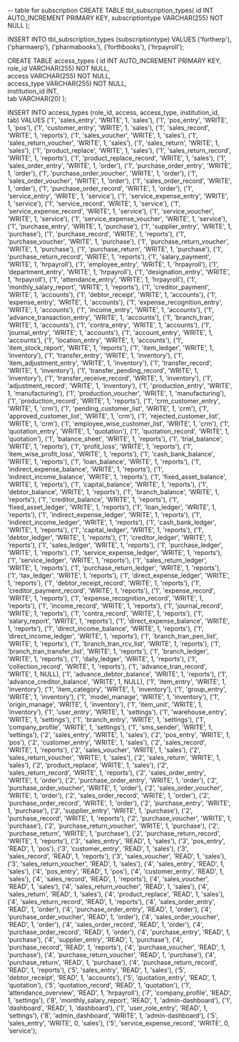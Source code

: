 
-- table for subscription
CREATE TABLE tbl_subscription_types(
id INT AUTO_INCREMENT PRIMARY KEY,
subscriptiontype VARCHAR(255) NOT NULL
);

INSERT INTO tbl_subscription_types (subscriptiontype) VALUES ('fortherp'), ('pharmaerp'), ('pharmabooks'), ('forthbooks'), ('hrpayroll');

CREATE TABLE access_types (
    id INT AUTO_INCREMENT PRIMARY KEY,  
    role_id VARCHAR(255) NOT NULL,      
    access VARCHAR(255) NOT NULL,       
    access_type VARCHAR(255) NOT NULL,  
    institution_id INT,                 
    tab VARCHAR(20)
);



INSERT INTO access_types (role_id, access, access_type, institution_id, tab) VALUES
('1', 'sales_entry', 'WRITE', 1, 'sales'),
('1', 'pos_entry', 'WRITE', 1, 'pos'),
('1', 'customer_entry', 'WRITE', 1, 'sales'),
('1', 'sales_record', 'WRITE', 1, 'reports'),
('1', 'sales_voucher', 'WRITE', 1, 'sales'),
('1', 'sales_return_voucher', 'WRITE', 1, 'sales'),
('1', 'sales_return', 'WRITE', 1, 'sales'),
('1', 'product_replace', 'WRITE', 1, 'sales'),
('1', 'sales_return_record', 'WRITE', 1, 'reports'),
('1', 'product_replace_record', 'WRITE', 1, 'sales'),
('1', 'sales_order_entry', 'WRITE', 1, 'order'),
('1', 'purchase_order_entry', 'WRITE', 1, 'order'),
('1', 'purchase_order_voucher', 'WRITE', 1, 'order'),
('1', 'sales_order_voucher', 'WRITE', 1, 'order'),
('1', 'sales_order_record', 'WRITE', 1, 'order'),
('1', 'purchase_order_record', 'WRITE', 1, 'order'),
('1', 'service_entry', 'WRITE', 1, 'service'),
('1', 'service_expense_entry', 'WRITE', 1, 'service'),
('1', 'service_record', 'WRITE', 1, 'service'),
('1', 'service_expense_record', 'WRITE', 1, 'service'),
('1', 'service_voucher', 'WRITE', 1, 'service'),
('1', 'service_expense_voucher', 'WRITE', 1, 'service'),
('1', 'purchase_entry', 'WRITE', 1, 'purchase'),
('1', 'supplier_entry', 'WRITE', 1, 'purchase'),
('1', 'purchase_record', 'WRITE', 1, 'reports'),
('1', 'purchase_voucher', 'WRITE', 1, 'purchase'),
('1', 'purchase_return_voucher', 'WRITE', 1, 'purchase'),
('1', 'purchase_return', 'WRITE', 1, 'purchase'),
('1', 'purchase_return_record', 'WRITE', 1, 'reports'),
('1', 'salary_payment', 'WRITE', 1, 'hrpayroll'),
('1', 'employee_entry', 'WRITE', 1, 'hrpayroll'),
('1', 'department_entry', 'WRITE', 1, 'hrpayroll'),
('1', 'designation_entry', 'WRITE', 1, 'hrpayroll'),
('1', 'attendance_entry', 'WRITE', 1, 'hrpayroll'),
('1', 'monthly_salary_report', 'WRITE', 1, 'reports'),
('1', 'creditor_payment', 'WRITE', 1, 'accounts'),
('1', 'debtor_receipt', 'WRITE', 1, 'accounts'),
('1', 'expense_entry', 'WRITE', 1, 'accounts'),
('1', 'expense_recognition_entry', 'WRITE', 1, 'accounts'),
('1', 'income_entry', 'WRITE', 1, 'accounts'),
('1', 'advance_transaction_entry', 'WRITE', 1, 'accounts'),
('1', 'branch_tran', 'WRITE', 1, 'accounts'),
('1', 'contra_entry', 'WRITE', 1, 'accounts'),
('1', 'journal_entry', 'WRITE', 1, 'accounts'),
('1', 'account_entry', 'WRITE', 1, 'accounts'),
('1', 'location_entry', 'WRITE', 1, 'accounts'),
('1', 'item_stock_report', 'WRITE', 1, 'reports'),
('1', 'item_ledger', 'WRITE', 1, 'inventory'),
('1', 'transfer_entry', 'WRITE', 1, 'inventory'),
('1', 'item_adjustment_entry', 'WRITE', 1, 'inventory'),
('1', 'transfer_record', 'WRITE', 1, 'inventory'),
('1', 'transfer_pending_record', 'WRITE', 1, 'inventory'),
('1', 'transfer_receive_record', 'WRITE', 1, 'inventory'),
('1', 'adjustment_record', 'WRITE', 1, 'inventory'),
('1', 'production_entry', 'WRITE', 1, 'manufacturing'),
('1', 'production_voucher', 'WRITE', 1, 'manufacturing'),
('1', 'production_record', 'WRITE', 1, 'reports'),
('1', 'crm_customer_entry', 'WRITE', 1, 'crm'),
('1', 'pending_customer_list', 'WRITE', 1, 'crm'),
('1', 'approved_customer_list', 'WRITE', 1, 'crm'),
('1', 'rejected_customer_list', 'WRITE', 1, 'crm'),
('1', 'employee_wise_customer_list', 'WRITE', 1, 'crm'),
('1', 'quotation_entry', 'WRITE', 1, 'quotation'),
('1', 'quotation_record', 'WRITE', 1, 'quotation'),
('1', 'balance_sheet', 'WRITE', 1, 'reports'),
('1', 'trial_balance', 'WRITE', 1, 'reports'),
('1', 'profit_loss', 'WRITE', 1, 'reports'),
('1', 'item_wise_profit_loss', 'WRITE', 1, 'reports'),
('1', 'cash_bank_balance', 'WRITE', 1, 'reports'),
('1', 'loan_balance', 'WRITE', 1, 'reports'),
('1', 'indirect_expense_balance', 'WRITE', 1, 'reports'),
('1', 'indirect_income_balance', 'WRITE', 1, 'reports'),
('1', 'fixed_asset_balance', 'WRITE', 1, 'reports'),
('1', 'capital_balance', 'WRITE', 1, 'reports'),
('1', 'debtor_balance', 'WRITE', 1, 'reports'),
('1', 'branch_balance', 'WRITE', 1, 'reports'),
('1', 'creditor_balance', 'WRITE', 1, 'reports'),
('1', 'fixed_asset_ledger', 'WRITE', 1, 'reports'),
('1', 'loan_ledger', 'WRITE', 1, 'reports'),
('1', 'indirect_expense_ledger', 'WRITE', 1, 'reports'),
('1', 'indirect_income_ledger', 'WRITE', 1, 'reports'),
('1', 'cash_bank_ledger', 'WRITE', 1, 'reports'),
('1', 'capital_ledger', 'WRITE', 1, 'reports'),
('1', 'debtor_ledger', 'WRITE', 1, 'reports'),
('1', 'creditor_ledger', 'WRITE', 1, 'reports'),
('1', 'sales_ledger', 'WRITE', 1, 'reports'),
('1', 'purchase_ledger', 'WRITE', 1, 'reports'),
('1', 'service_expense_ledger', 'WRITE', 1, 'reports'),
('1', 'service_ledger', 'WRITE', 1, 'reports'),
('1', 'sales_return_ledger', 'WRITE', 1, 'reports'),
('1', 'purchase_return_ledger', 'WRITE', 1, 'reports'),
('1', 'tax_ledger', 'WRITE', 1, 'reports'),
('1', 'direct_expense_ledger', 'WRITE', 1, 'reports'),
('1', 'debtor_receipt_record', 'WRITE', 1, 'reports'),
('1', 'creditor_payment_record', 'WRITE', 1, 'reports'),
('1', 'expense_record', 'WRITE', 1, 'reports'),
('1', 'expense_recognition_record', 'WRITE', 1, 'reports'),
('1', 'income_record', 'WRITE', 1, 'reports'),
('1', 'journal_record', 'WRITE', 1, 'reports'),
('1', 'contra_record', 'WRITE', 1, 'reports'),
('1', 'salary_report', 'WRITE', 1, 'reports'),
('1', 'direct_expense_balance', 'WRITE', 1, 'reports'),
('1', 'direct_income_balance', 'WRITE', 1, 'reports'),
('1', 'direct_income_ledger', 'WRITE', 1, 'reports'),
('1', 'branch_tran_pen_list', 'WRITE', 1, 'reports'),
('1', 'branch_tran_rcv_list', 'WRITE', 1, 'reports'),
('1', 'branch_tran_transfer_list', 'WRITE', 1, 'reports'),
('1', 'branch_ledger', 'WRITE', 1, 'reports'),
('1', 'daily_ledger', 'WRITE', 1, 'reports'),
('1', 'collection_record', 'WRITE', 1, 'reports'),
('1', 'advance_tran_record', 'WRITE', 1, NULL),
('1', 'advance_debtor_balance', 'WRITE', 1, 'reports'),
('1', 'advance_creditor_balance', 'WRITE', 1, NULL),
('1', 'item_entry', 'WRITE', 1, 'inventory'),
('1', 'item_category', 'WRITE', 1, 'inventory'),
('1', 'group_entry', 'WRITE', 1, 'inventory'),
('1', 'model_manage', 'WRITE', 1, 'inventory'),
('1', 'origin_manage', 'WRITE', 1, 'inventory'),
('1', 'item_unit', 'WRITE', 1, 'inventory'),
('1', 'user_entry', 'WRITE', 1, 'settings'),
('1', 'warehouse_entry', 'WRITE', 1, 'settings'),
('1', 'branch_entry', 'WRITE', 1, 'settings'),
('1', 'company_profile', 'WRITE', 1, 'settings'),
('1', 'sms_sender', 'WRITE', 1, 'settings'),
('2', 'sales_entry', 'WRITE', 1, 'sales'),
('2', 'pos_entry', 'WRITE', 1, 'pos'),
('2', 'customer_entry', 'WRITE', 1, 'sales'),
('2', 'sales_record', 'WRITE', 1, 'reports'),
('2', 'sales_voucher', 'WRITE', 1, 'sales'),
('2', 'sales_return_voucher', 'WRITE', 1, 'sales'),
('2', 'sales_return', 'WRITE', 1, 'sales'),
('2', 'product_replace', 'WRITE', 1, 'sales'),
('2', 'sales_return_record', 'WRITE', 1, 'reports'),
('2', 'sales_order_entry', 'WRITE', 1, 'order'),
('2', 'purchase_order_entry', 'WRITE', 1, 'order'),
('2', 'purchase_order_voucher', 'WRITE', 1, 'order'),
('2', 'sales_order_voucher', 'WRITE', 1, 'order'),
('2', 'sales_order_record', 'WRITE', 1, 'order'),
('2', 'purchase_order_record', 'WRITE', 1, 'order'),
('2', 'purchase_entry', 'WRITE', 1, 'purchase'),
('2', 'supplier_entry', 'WRITE', 1, 'purchase'),
('2', 'purchase_record', 'WRITE', 1, 'reports'),
('2', 'purchase_voucher', 'WRITE', 1, 'purchase'),
('2', 'purchase_return_voucher', 'WRITE', 1, 'purchase'),
('2', 'purchase_return', 'WRITE', 1, 'purchase'),
('2', 'purchase_return_record', 'WRITE', 1, 'reports'),
('3', 'sales_entry', 'READ', 1, 'sales'),
('3', 'pos_entry', 'READ', 1, 'pos'),
('3', 'customer_entry', 'READ', 1, 'sales'),
('3', 'sales_record', 'READ', 1, 'reports'),
('3', 'sales_voucher', 'READ', 1, 'sales'),
('3', 'sales_return_voucher', 'READ', 1, 'sales'),
('4', 'sales_entry', 'READ', 1, 'sales'),
('4', 'pos_entry', 'READ', 1, 'pos'),
('4', 'customer_entry', 'READ', 1, 'sales'),
('4', 'sales_record', 'READ', 1, 'reports'),
('4', 'sales_voucher', 'READ', 1, 'sales'),
('4', 'sales_return_voucher', 'READ', 1, 'sales'),
('4', 'sales_return', 'READ', 1, 'sales'),
('4', 'product_replace', 'READ', 1, 'sales'),
('4', 'sales_return_record', 'READ', 1, 'reports'),
('4', 'sales_order_entry', 'READ', 1, 'order'),
('4', 'purchase_order_entry', 'READ', 1, 'order'),
('4', 'purchase_order_voucher', 'READ', 1, 'order'),
('4', 'sales_order_voucher', 'READ', 1, 'order'),
('4', 'sales_order_record', 'READ', 1, 'order'),
('4', 'purchase_order_record', 'READ', 1, 'order'),
('4', 'purchase_entry', 'READ', 1, 'purchase'),
('4', 'supplier_entry', 'READ', 1, 'purchase'),
('4', 'purchase_record', 'READ', 1, 'reports'),
('4', 'purchase_voucher', 'READ', 1, 'purchase'),
('4', 'purchase_return_voucher', 'READ', 1, 'purchase'),
('4', 'purchase_return', 'READ', 1, 'purchase'),
('4', 'purchase_return_record', 'READ', 1, 'reports'),
('5', 'sales_entry', 'READ', 1, 'sales'),
('5', 'debtor_receipt', 'READ', 1, 'accounts'),
('5', 'quotation_entry', 'READ', 1, 'quotation'),
('5', 'quotation_record', 'READ', 1, 'quotation'),
('1', 'attendance_overview', 'READ', 1, 'hrpayroll'),
('7', 'company_profile', 'READ', 1, 'settings'),
('8', 'monthly_salary_report', 'READ', 1, 'admin-dashboard'),
('1', 'dashboard', 'READ', 1, 'dashboard'),
('1', 'user_role_entry', 'READ', 1, 'settings'),
('8', 'admin_dashboard', 'WRITE', 1, 'admin-dashboard'),
('5', 'sales_entry', 'WRITE', 0, 'sales'),
('5', 'service_expense_record', 'WRITE', 0, 'service');
